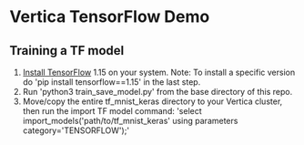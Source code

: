 # Vertica TensorFlow Demo
## Training a TF model
1. [Install TensorFlow](https://www.tensorflow.org/install/pip#virtualenv-install) 1.15 on your system. Note: To install a specific version do 'pip install tensorflow==1.15' in the last step.
2. Run 'python3 train_save_model.py' from the base directory of this repo.
3. Move/copy the entire tf_mnist_keras directory to your Vertica cluster, then run the import TF model command: 'select import_models('path/to/tf_mnist_keras' using parameters category='TENSORFLOW');'
